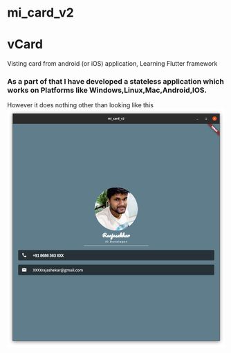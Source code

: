 # mi_card_v2

# vCard
Visting card from android (or iOS) application, Learning Flutter framework

### As a part of that I have developed a stateless application  which works on Platforms like Windows,Linux,Mac,Android,IOS.
However it does nothing other than looking like this
![appImage](app_final.png)
